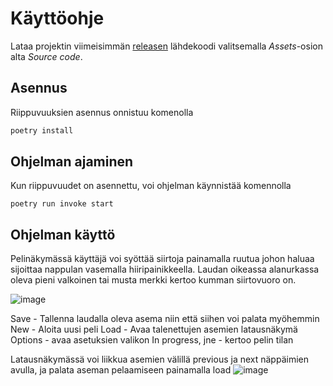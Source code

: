 # Käyttöohje

Lataa projektin viimeisimmän [releasen](https://github.com/altarchess/ot-harjoitustyo/releases) lähdekoodi valitsemalla _Assets_-osion alta _Source code_.

## Asennus

Riippuvuuksien asennus onnistuu komenolla

```bash
poetry install
```

## Ohjelman ajaminen

Kun riippuvuudet on asennettu, voi ohjelman käynnistää komennolla

```
poetry run invoke start
```

## Ohjelman käyttö

Pelinäkymässä käyttäjä voi syöttää siirtoja painamalla ruutua johon haluaa sijoittaa nappulan vasemalla hiiripainikkeella. Laudan oikeassa alanurkassa oleva pieni valkoinen tai musta merkki kertoo kumman siirtovuoro on.

![image](https://user-images.githubusercontent.com/57199282/146083891-3d42d20f-7f10-457e-bc5c-51080a3c2aed.png)

 Save - Tallenna laudalla oleva asema niin että siihen voi palata myöhemmin
 New - Aloita uusi peli
 Load - Avaa talenettujen asemien latausnäkymä
 Options - avaa asetuksien valikon
 In progress, jne - kertoo pelin tilan
 
 Latausnäkymässä voi liikkua asemien välillä previous ja next näppäimien avulla, ja palata aseman pelaamiseen painamalla load
 ![image](https://user-images.githubusercontent.com/57199282/146084816-9abbaa92-7b06-4415-90e5-abc445f76962.png)

 

